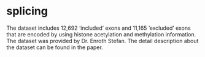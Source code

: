 # splicing
The dataset includes 12,692 ‘included’ exons and 11,165 ‘excluded’ exons that are encoded by using histone acetylation and methylation information. The dataset was provided by Dr. Enroth Stefan. The detail description about the dataset can be found in the paper.  
